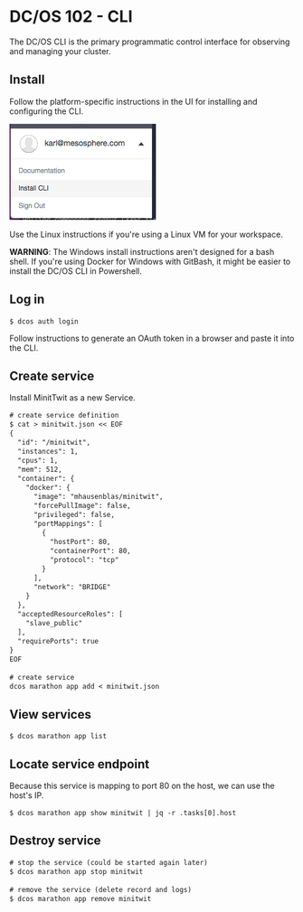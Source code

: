 # DC/OS 102 - CLI

The DC/OS CLI is the primary programmatic control interface for observing and managing your cluster.

## Install

Follow the platform-specific instructions in the UI for installing and configuring the CLI.

![Install CLI](images/dcos-cli-install.png)

Use the Linux instructions if you're using a Linux VM for your workspace.

**WARNING**: The Windows install instructions aren't designed for a bash shell. If you're using Docker for Windows with GitBash, it might be easier to install the DC/OS CLI in Powershell.

## Log in

```
$ dcos auth login
```

Follow instructions to generate an OAuth token in a browser and paste it into the CLI.

## Create service

Install MinitTwit as a new Service.

```
# create service definition
$ cat > minitwit.json << EOF
{
  "id": "/minitwit",
  "instances": 1,
  "cpus": 1,
  "mem": 512,
  "container": {
    "docker": {
      "image": "mhausenblas/minitwit",
      "forcePullImage": false,
      "privileged": false,
      "portMappings": [
        {
          "hostPort": 80,
          "containerPort": 80,
          "protocol": "tcp"
        }
      ],
      "network": "BRIDGE"
    }
  },
  "acceptedResourceRoles": [
    "slave_public"
  ],
  "requirePorts": true
}
EOF

# create service
dcos marathon app add < minitwit.json
```

## View services

```
$ dcos marathon app list
```

## Locate service endpoint

Because this service is mapping to port 80 on the host, we can use the host's IP.

```
$ dcos marathon app show minitwit | jq -r .tasks[0].host
```

## Destroy service

```
# stop the service (could be started again later)
$ dcos marathon app stop minitwit

# remove the service (delete record and logs)
$ dcos marathon app remove minitwit
```

